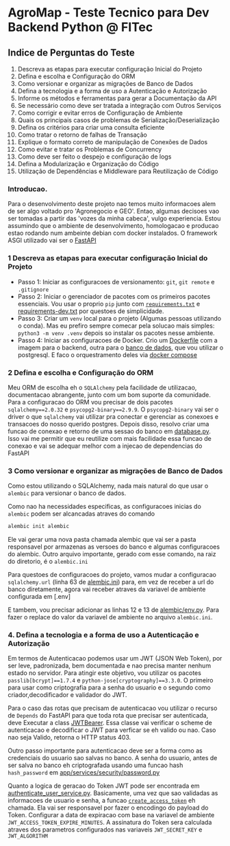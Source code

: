 # AgroMap - Teste Tecnico para Dev Backend Python @ FITec

## Indice de Perguntas do Teste
 1. Descreva as etapas para executar configuração Inicial do Projeto
 2. Defina e escolha e Configuração do ORM
 3. Como versionar e organizar as migrações de Banco de Dados
 4. Defina a tecnologia e a forma de uso a Autenticação e Autorização
 5. Informe os métodos e ferramentas para gerar a Documentação da API
 6. Se necessário como deve ser tratada a integração com Outros Serviços
 7. Como corrigir e evitar erros de Configuração de Ambiente
 8. Quais os principais casos de problemas de Serialização/Deserialização
 9. Defina os critérios para criar uma consulta eficiente
 10. Como tratar o retorno de falhas de Transação
 11. Explique o formato correto de manipulação de Conexões de Dados
 12. Como evitar e tratar os Problemas de Concurrency
 13. Como deve ser feito o despejo e configuração de logs
 14. Defina a Modularização e Organização do Código
 15. Utilização de Dependências e Middleware para Reutilização de Código


### Introducao.
Para o desenvolvimento deste projeto nao temos muito informacoes alem de ser algo voltado pro 'Agronegocio e GEO'. Entao, algumas decisoes vao ser tomadas a partir das 'vozes da minha cabeca', vulgo experiencia.
Estou assumindo que o ambiente de desenvolvimento, homologacao e producao estao rodando num ambeinte debian com docker instalados. O framework ASGI utilizado vai ser o [FastAPI](https://fastapi.tiangolo.com/)

### 1 Descreva as etapas para executar configuração Inicial do Projeto

 - Passo 1: Iniciar as configuracoes de versionamento: `git`, `git remote` e `.gitignore`
 - Passo 2: Iniciar o gerenciador de pacotes com os primeiros pacotes essenciais. Vou usar o proprio `pip` junto com [`requirements.txt`](./requirements.txt) e [requirements-dev.txt](./requirements-dev.txt) por questoes de simplicidade.
- Passo 3: Criar um `venv` local para o projeto (Algumas pessoas utilizando o conda). Mas eu prefiro sempre comecar pela solucao mais simples: `python3 -m venv .venv` depois so instalar os pacotes nesse ambiente.
- Passo 4: Iniciar as configuracoes de Docker. Crio um [Dockerfile](./Dockerfile) com a imagem para o backend, outra para o [banco de dados](./db/Dockerfile), que vou utilizar o postgresql. E faco o orquestramento deles via [docker compose](./docker-compose.yml)

### 2 Defina e escolha e Configuração do ORM
Meu ORM de escolha eh o `SQLAlchemy` pela facilidade de utilizacao, documentacao abrangente, junto com um bom suporte da comunidade.
Para a configuracao do ORM vou precisar de dois pacotes `sqlalchemy==2.0.32` e `psycopg2-binary==2.9.9`. O `psycopg2-binary` vai ser o driver o que `sqlalchemy` vai utilizar pra conectar e gerenciar as conexoes e transacoes do nosso querido postgres.
Depois disso, resolvo criar uma funcao de conexao e retorno de uma sessao do banco em [database.py](./app/config/database.py). Isso vai me permitir que eu reutilize com mais facilidade essa funcao de conexao e vai se adequar melhor com a injecao de dependencias do FastAPI

###  3 Como versionar e organizar as migrações de Banco de Dados

Como estou utilizando o SQLAlchemy, nada mais natural do que usar o `alembic` para versionar o banco de dados.

Como nao ha necessidades especificas, as configuracoes inicias do `alembic` podem ser alcancadas atraves do comando 
```bash
alembic init alembic
```

Ele vai gerar uma nova pasta chamada alembic que vai ser a pasta responsavel por armazenas as versoes do banco e algumas configuracoes do alembic. Outro arquivo importante, gerado com esse comando, na raiz do diretorio, é o `alembic.ini`

Para questoes de configuracoes do projeto, vamos mudar a configuracao 
`sqlalchemy.url` (linha 63 de [alembic.ini](./alembic.ini)) para, em vez de receber a url do banco diretamente, agora vai receber atraves da variavel de ambiente configurada em [.env]

E tambem, vou precisar adicionar as linhas 12 e 13 de [alembic/env.py](./alembic/env.py). Para fazer o replace do valor da variavel de ambiente no arquivo `alembic.ini`.

 ### 4. Defina a tecnologia e a forma de uso a Autenticação e Autorização
Em termos de Autenticacao podemos usar um JWT (JSON Web Token), por ser leve, padronizada, bem documentada e nao precisa manter nenhum estado no servidor.
Para atingir este objetivo, vou utilizar os pacotes `passlib[bcrypt]==1.7.4` e `python-jose[cryptography]==3.3.0`. O primeiro para usar como criptografia para a senha do usuario e o segundo como criador,decodificador e validador do JWT.

Para o caso das rotas que precisam de autenticacao vou utilizar o recurso de `Depends` do FastAPI para que toda rota que precisar ser autenticada, deve Executar a class [JWTBearer](./app/services/auth/auth_bearer.py). Essa classe vai verificar o scheme de autenticacao e decodificar o JWT para verficar se eh valido ou nao. Caso nao seja Valido, retorna o HTTP status 403.

Outro passo importante para autenticacao deve ser a forma como as credenciais do usuario sao salvas no banco. A senha do usuario, antes de ser salva no banco eh criptografada usando uma funcao hash `hash_password` em [app/services/security/password.py](./app/services/security/password.py?#L8)

Quanto a logica de geracao do Token JWT pode ser encontrada em [authenticate_user_service.py](./app/services/auth/authenticate_user_service.py). Basicamente, uma vez que sao validadas as informacoes de usuario e senha, a funcao [`create_access_token`](./app/services/security/tokens.py?#L9) eh chamada. Ela vai ser responsavel por fazer o encodingo do payload do Token. Configurar a data de expiracao com base na variavel de ambiente `JWT_ACCESS_TOKEN_EXPIRE_MINUTES`. A assinatura do Token sera calculada atraves dos parametros configurados nas variaveis `JWT_SECRET_KEY` e `JWT_ALGORITHM`
